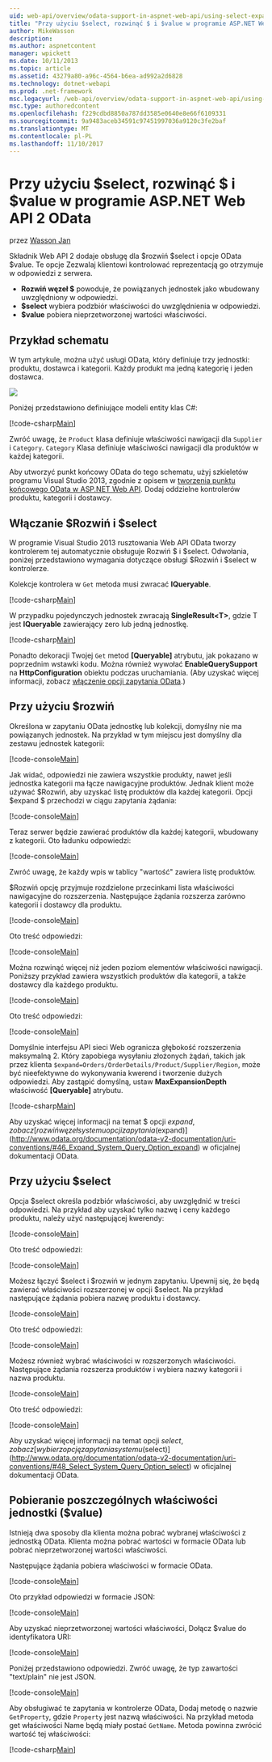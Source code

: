 ```yaml
---
uid: web-api/overview/odata-support-in-aspnet-web-api/using-select-expand-and-value
title: "Przy użyciu $select, rozwinąć $ i $value w programie ASP.NET Web API 2 OData | Dokumentacja firmy Microsoft"
author: MikeWasson
description: 
ms.author: aspnetcontent
manager: wpickett
ms.date: 10/11/2013
ms.topic: article
ms.assetid: 43279a80-a96c-4564-b6ea-ad992a2d6828
ms.technology: dotnet-webapi
ms.prod: .net-framework
msc.legacyurl: /web-api/overview/odata-support-in-aspnet-web-api/using-select-expand-and-value
msc.type: authoredcontent
ms.openlocfilehash: f229cdbd8850a787dd3585e0640e8e66f6109331
ms.sourcegitcommit: 9a9483aceb34591c97451997036a9120c3fe2baf
ms.translationtype: MT
ms.contentlocale: pl-PL
ms.lasthandoff: 11/10/2017
---
```

<a name="using-select-expand-and-value-in-aspnet-web-api-2-odata"></a>Przy użyciu $select, rozwinąć $ i $value w programie ASP.NET Web API 2 OData
====================
przez [Wasson Jan](https://github.com/MikeWasson)

Składnik Web API 2 dodaje obsługę dla $rozwiń $select i opcje OData $value. Te opcje Zezwalaj klientowi kontrolować reprezentacją go otrzymuje w odpowiedzi z serwera.

- **Rozwiń węzeł $** powoduje, że powiązanych jednostek jako wbudowany uwzględniony w odpowiedzi.
- **$select** wybiera podzbiór właściwości do uwzględnienia w odpowiedzi.
- **$value** pobiera nieprzetworzonej wartości właściwości.

## <a name="example-schema"></a>Przykład schematu

W tym artykule, można użyć usługi OData, który definiuje trzy jednostki: produktu, dostawca i kategorii. Każdy produkt ma jedną kategorię i jeden dostawca.

![](using-select-expand-and-value/_static/image1.png)

Poniżej przedstawiono definiujące modeli entity klas C#:

[!code-csharp[Main](using-select-expand-and-value/samples/sample1.cs)]

Zwróć uwagę, że `Product` klasa definiuje właściwości nawigacji dla `Supplier` i `Category`. `Category` Klasa definiuje właściwości nawigacji dla produktów w każdej kategorii.

Aby utworzyć punkt końcowy OData do tego schematu, użyj szkieletów programu Visual Studio 2013, zgodnie z opisem w [tworzenia punktu końcowego OData w ASP.NET Web API](odata-v3/creating-an-odata-endpoint.md). Dodaj oddzielne kontrolerów produktu, kategorii i dostawcy.

## <a name="enabling-expand-and-select"></a>Włączanie $Rozwiń i $select

W programie Visual Studio 2013 rusztowania Web API OData tworzy kontrolerem tej automatycznie obsługuje Rozwiń $ i $select. Odwołania, poniżej przedstawiono wymagania dotyczące obsługi $Rozwiń i $select w kontrolerze.

Kolekcje kontrolera w `Get` metoda musi zwracać **IQueryable**.

[!code-csharp[Main](using-select-expand-and-value/samples/sample2.cs)]

W przypadku pojedynczych jednostek zwracają **SingleResult&lt;T&gt;**, gdzie T jest **IQueryable** zawierający zero lub jedną jednostkę.

[!code-csharp[Main](using-select-expand-and-value/samples/sample3.cs)]

Ponadto dekoracji Twojej `Get` metod **[Queryable]** atrybutu, jak pokazano w poprzednim wstawki kodu. Można również wywołać **EnableQuerySupport** na **HttpConfiguration** obiektu podczas uruchamiania. (Aby uzyskać więcej informacji, zobacz [włączenie opcji zapytania OData](supporting-odata-query-options.md#enable).)

## <a name="using-expand"></a>Przy użyciu $rozwiń

Określona w zapytaniu OData jednostkę lub kolekcji, domyślny nie ma powiązanych jednostek. Na przykład w tym miejscu jest domyślny dla zestawu jednostek kategorii:

[!code-console[Main](using-select-expand-and-value/samples/sample4.cmd)]

Jak widać, odpowiedzi nie zawiera wszystkie produkty, nawet jeśli jednostka kategorii ma łącze nawigacyjne produktów. Jednak klient może używać $Rozwiń, aby uzyskać listę produktów dla każdej kategorii. Opcji $expand $ przechodzi w ciągu zapytania żądania:

[!code-console[Main](using-select-expand-and-value/samples/sample5.cmd)]

Teraz serwer będzie zawierać produktów dla każdej kategorii, wbudowany z kategorii. Oto ładunku odpowiedzi:

[!code-console[Main](using-select-expand-and-value/samples/sample6.cmd)]

Zwróć uwagę, że każdy wpis w tablicy "wartość" zawiera listę produktów.

$Rozwiń opcję przyjmuje rozdzielone przecinkami lista właściwości nawigacyjne do rozszerzenia. Następujące żądania rozszerza zarówno kategorii i dostawcy dla produktu.

[!code-console[Main](using-select-expand-and-value/samples/sample7.cmd)]

Oto treść odpowiedzi:

[!code-console[Main](using-select-expand-and-value/samples/sample8.cmd)]

Można rozwinąć więcej niż jeden poziom elementów właściwości nawigacji. Poniższy przykład zawiera wszystkich produktów dla kategorii, a także dostawcy dla każdego produktu.

[!code-console[Main](using-select-expand-and-value/samples/sample9.cmd)]

Oto treść odpowiedzi:

[!code-console[Main](using-select-expand-and-value/samples/sample10.cmd)]

Domyślnie interfejsu API sieci Web ogranicza głębokość rozszerzenia maksymalną 2. Który zapobiega wysyłaniu złożonych żądań, takich jak przez klienta `$expand=Orders/OrderDetails/Product/Supplier/Region`, może być nieefektywne do wykonywania kwerend i tworzenie dużych odpowiedzi. Aby zastąpić domyślną, ustaw **MaxExpansionDepth** właściwość **[Queryable]** atrybutu.

[!code-csharp[Main](using-select-expand-and-value/samples/sample11.cs)]

Aby uzyskać więcej informacji na temat $ opcji $expand, zobacz [rozwiń węzeł systemu opcji zapytania ($expand)](http://www.odata.org/documentation/odata-v2-documentation/uri-conventions/#46_Expand_System_Query_Option_expand) w oficjalnej dokumentacji OData.

## <a name="using-select"></a>Przy użyciu $select

Opcja $select określa podzbiór właściwości, aby uwzględnić w treści odpowiedzi. Na przykład aby uzyskać tylko nazwę i ceny każdego produktu, należy użyć następującej kwerendy:

[!code-console[Main](using-select-expand-and-value/samples/sample12.cmd)]

Oto treść odpowiedzi:

[!code-console[Main](using-select-expand-and-value/samples/sample13.cmd)]

Możesz łączyć $select i $rozwiń w jednym zapytaniu. Upewnij się, że będą zawierać właściwości rozszerzonej w opcji $select. Na przykład następujące żądania pobiera nazwę produktu i dostawcy.

[!code-console[Main](using-select-expand-and-value/samples/sample14.cmd)]

Oto treść odpowiedzi:

[!code-console[Main](using-select-expand-and-value/samples/sample15.cmd)]

Możesz również wybrać właściwości w rozszerzonych właściwości. Następujące żądania rozszerza produktów i wybiera nazwy kategorii i nazwa produktu.

[!code-console[Main](using-select-expand-and-value/samples/sample16.cmd)]

Oto treść odpowiedzi:

[!code-console[Main](using-select-expand-and-value/samples/sample17.cmd)]

Aby uzyskać więcej informacji na temat opcji $select, zobacz [wybierz opcję zapytania systemu ($select)](http://www.odata.org/documentation/odata-v2-documentation/uri-conventions/#48_Select_System_Query_Option_select) w oficjalnej dokumentacji OData.

## <a name="getting-individual-properties-of-an-entity-value"></a>Pobieranie poszczególnych właściwości jednostki ($value)

Istnieją dwa sposoby dla klienta można pobrać wybranej właściwości z jednostką OData. Klienta można pobrać wartości w formacie OData lub pobrać nieprzetworzonej wartości właściwości.

Następujące żądania pobiera właściwości w formacie OData.

[!code-console[Main](using-select-expand-and-value/samples/sample18.cmd)]

Oto przykład odpowiedzi w formacie JSON:

[!code-console[Main](using-select-expand-and-value/samples/sample19.cmd)]

Aby uzyskać nieprzetworzonej wartości właściwości, Dołącz $value do identyfikatora URI:

[!code-console[Main](using-select-expand-and-value/samples/sample20.cmd)]

Poniżej przedstawiono odpowiedzi. Zwróć uwagę, że typ zawartości "text/plain" nie jest JSON.

[!code-console[Main](using-select-expand-and-value/samples/sample21.cmd)]

Aby obsługiwać te zapytania w kontrolerze OData, Dodaj metodę o nazwie `GetProperty`, gdzie `Property` jest nazwą właściwości. Na przykład metoda get właściwości Name będą miały postać `GetName`. Metoda powinna zwrócić wartość tej właściwości:

[!code-csharp[Main](using-select-expand-and-value/samples/sample22.cs)]
